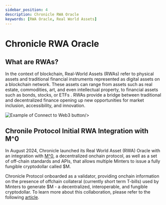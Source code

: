 ```yaml
---
sidebar_position: 4
description: Chronicle RWA Oracle
keywords: [RWA Oracle, Real World Assets]
---
```

# Chronicle RWA Oracle
## What are RWAs?

In the context of blockchain, Real-World Assets (RWAs) refer to physical assets and traditional financial instruments represented as digital assets on a blockchain network. These assets can range from assets such as real estate, commodities, art, and even intellectual property, to financial assets such as bonds, stocks, or ETFs . RWAs provide a bridge between traditional and decentralized finance opening up new opportunities for market inclusion, accessibility, and innovation.



<div style={{textAlign: 'center'}}>
<img
    src="/img/Intro/Dive/rwa.png"
    alt="Example of Connect to Web3 button"
 
/>
</div>

## Chronile Protocol Initial RWA Integration with M^0
In August 2024, Chronicle launched its Real World Asset (RWA) Oracle with an integration with [M^0](https://www.m0.org/), a decentralized onchain protocol, as well as a set of off-chain standards and APIs, that allows multiple Minters to issue a fully fungible cryptodollar called $M.

Chronicle Protocol onboarded as a validator, providing onchain information on the presence of offchain collateral (currently short term T-bills) used by Minters to generate $M - a decentralized, interoperable, and fungible cryptodollar. To learn more about this collaboration, please refer to the following [article](https://chroniclelabs.org/blog/m-0-and-chronicle-raising-the-standard-in-collateral-verification-with-the-rwa-oracle).